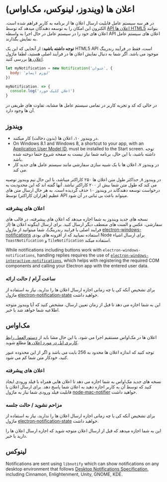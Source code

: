 # اعلان ها (ویندوز، لینوکس، مک‌اواس)

در هر سه سیستم عامل قابلیت ارسال اعلان ها از برنامه به کاربر فراهم شده است. الکترون این امکان را به توسعه دهندگان میدهد که توسط [API اعلان ها HTML5](https://notifications.spec.whatwg.org/) بتوانند اعلان های خود را در سیستم عامل در حال اجرا به واسطه API اعلان های سیستم عامل به نمایش بگذارند.

**توجه داشته باشید:** از آنجایی که این یک HTML5 API است، فقط در فرآیند رندرینگ موجود می باشد. اگر شما به دنبال نمایش اعلان ها در فرآیند اصلی هستید، لطفا ماژول [اعلان ها](../api/notification.md) بررسی کنید.

```javascript
let myNotification = new Notification('عنوان', {
  body: 'لورم اپسام'
})

myNotification. => {
  console.log('اعلان کلیک خورد')
}
```

در حالی که کد و تجربه کاربر در تمامی سیستم عامل ها مشابه، تفاوت های ظریفی در آن ها وجود دارد.

## ویندوز

* در ویندوز ۱۰، اعلان ها (بدون دخالت) کار میکنند.
* On Windows 8.1 and Windows 8, a shortcut to your app, with an [Application User Model ID](https://msdn.microsoft.com/en-us/library/windows/desktop/dd378459(v=vs.85).aspx), must be installed to the Start screen. توجه داشته باشید، با این حال، برنامه شما نیاز نیست به صفحه شروع حتما دوخته شده باشد.
* در ویندوز ۷، اعلان ها با یک شبیه سازی سفارشی مانند سیستم عامل های جدید کار می کند.

در ویندوز ۸, حداکثر طول متن اعلان ها ۲۵۰ کاراکتر میباشد، با این حال تیم ویندوز توصیه می کند که طول متن شما بیش از ۲۰۰ کاراکتر نباشد. آنها گفته اند که این محدودیت به درخواست توسعه دهندگاند در ویندوز ۱۰ حذف گردیده است. به هر حال ارسال متن های عظیم (هزاران کاراکتر) توسط API میتواند باعث بی ثباتی در آن شود.

### اعلان های پیشرفته

نسخه های جدید ویندوز به شما اجازه میدهد که اعلان های پیشرفته، در قالب های سفارشی، عکس و المنت های منعطف دیگر ارسال کنید. برای ارسال اینگونه اعلان ها (از فرایند اصلی یا فرایند رندرینگ)، شما میتوانید از ماژول [electron-windows-notifications](https://github.com/felixrieseberg/electron-windows-notifications) استفاده نمیایید که از افزونه های بودی Node برای ارسال اشیاء `ToastNotification` و `TileNotification` استفاده میکند.

While notifications including buttons work with `electron-windows-notifications`, handling replies requires the use of [`electron-windows-interactive-notifications`](https://github.com/felixrieseberg/electron-windows-interactive-notifications), which helps with registering the required COM components and calling your Electron app with the entered user data.

### ساعت آرام / حالت ارائه

برای تشخیص آنکه کی یا چه زمانی اجازه ارسال اعلان ها را ندارید، نیاز به استفاده از ماژول [electron-notification-state](https://github.com/felixrieseberg/electron-notification-state) خواهید داشت.

این به شما اجازه می دهد تا قبل از زمان تعیین ارسال، مشخص کنید که آیا ویندوز متوجه اطلاعیه شما خواهد شد یا خیر.

## مک‌اواس

اعلان ها در مک‌اواس مستقیم اجرا می شود، با این حال مشا باید از [دستورالعمل رابط کاربری اپل در مورد اعلان ها](https://developer.apple.com/library/mac/documentation/UserExperience/Conceptual/OSXHIGuidelines/NotificationCenter.html) مطلع شوید.

توجه کنید که اندازه اعلان ها محدود به 256 بایت می باشد و اگر از این محدوده عبور کنید، خودکار متن شما کم می شود.

### اعلان های پیشرفته

نسخه های جدید مک‌اواس به شما اجازه می دهد تا اعلان هایی همراه با فیلد ورودی ایجاد کنید که توسط آن به کاربر اجازه دهید به اعلان شما پاسخ دهد. برای ارسال اعلان با قابلیت فیلد ورودی شما نیاز به ماژول [node-mac-notifier](https://github.com/CharlieHess/node-mac-notifier) خواهید داشت.

### مزاحم نشوید / حالت جلسه

برای تشخیص آنکه کی یا چه زمانی اجازه ارسال اعلان ها را ندارید، نیاز به استفاده از ماژول [electron-notification-state](https://github.com/felixrieseberg/electron-notification-state) خواهید داشت.

این به شما اجازه میدهد که قبل از ارسال اعلان متوجه شوید که اجازه ارسال اعلان ها را دارید یا خیر.

## لینوکس

Notifications are sent using `libnotify` which can show notifications on any desktop environment that follows [Desktop Notifications Specification](https://developer.gnome.org/notification-spec/), including Cinnamon, Enlightenment, Unity, GNOME, KDE.